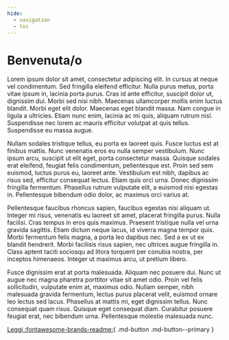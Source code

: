 ```yaml
---
hide:
  - navigation
  - toc
---
```


# Benvenuta/o

Lorem ipsum dolor sit amet, consectetur adipiscing elit. In cursus at neque vel condimentum. Sed fringilla eleifend efficitur. Nulla purus metus, porta vitae ipsum in, lacinia porta purus. Cras id ante efficitur, suscipit dolor ut, dignissim dui. Morbi sed nisi nibh. Maecenas ullamcorper mollis enim luctus blandit. Morbi eget elit dolor. Maecenas eget blandit massa. Nam congue in ligula a ultricies. Etiam nunc enim, lacinia ac mi quis, aliquam rutrum nisl. Suspendisse nec lorem ac mauris efficitur volutpat at quis tellus. Suspendisse eu massa augue.

Nullam sodales tristique tellus, eu porta ex laoreet quis. Fusce luctus est at finibus mattis. Nunc venenatis eros eu nulla semper vestibulum. Nunc ipsum arcu, suscipit ut elit eget, porta consectetur massa. Quisque sodales erat eleifend, feugiat felis condimentum, pellentesque est. Proin sed sem euismod, luctus purus eu, laoreet ante. Vestibulum est nibh, dapibus ac risus sed, efficitur consequat lectus. Etiam quis orci urna. Donec dignissim fringilla fermentum. Phasellus rutrum vulputate elit, a euismod nisi egestas in. Pellentesque bibendum odio dolor, ac maximus orci varius at.

Pellentesque faucibus rhoncus sapien, faucibus egestas nisi aliquam ut. Integer mi risus, venenatis eu laoreet sit amet, placerat fringilla purus. Nulla facilisi. Cras tempus in eros quis maximus. Praesent tristique nulla vel urna gravida sagittis. Etiam dictum neque lacus, id viverra magna tempor quis. Morbi fermentum felis magna, a porta leo dapibus nec. Sed a ex ut ex blandit hendrerit. Morbi facilisis risus sapien, nec ultrices augue fringilla in. Class aptent taciti sociosqu ad litora torquent per conubia nostra, per inceptos himenaeos. Integer ut maximus arcu, ut pretium libero.

Fusce dignissim erat at porta malesuada. Aliquam nec posuere dui. Nunc ut augue nec magna pharetra porttitor vitae sit amet odio. Proin vel felis sollicitudin, vulputate enim at, maximus odio. Nullam semper, nibh malesuada gravida fermentum, lectus purus placerat velit, euismod ornare leo lectus sed lacus. Phasellus at mattis mi, eget dignissim tellus. Nunc consequat quam risus. Quisque eget consequat diam. Curabitur posuere feugiat erat, nec bibendum urna. Pellentesque molestie malesuada nunc.

[Leggi :fontawesome-brands-readme:](dati_che_vorrei){ .md-button .md-button--primary }
